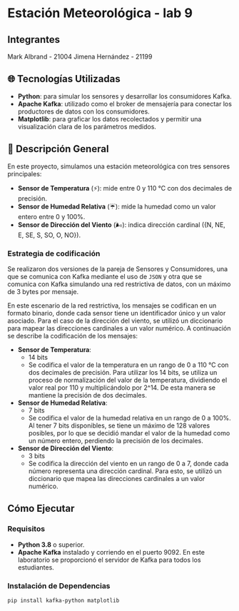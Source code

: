 # Estación Meteorológica - lab 9

## Integrantes

Mark Albrand - 21004
Jimena Hernández - 21199

## 🌐 Tecnologías Utilizadas

- **Python**: para simular los sensores y desarrollar los consumidores Kafka.
- **Apache Kafka**: utilizado como el broker de mensajería para conectar los productores de datos con los consumidores.
- **Matplotlib**: para graficar los datos recolectados y permitir una visualización clara de los parámetros medidos.

## 🔗 Descripción General

En este proyecto, simulamos una estación meteorológica con tres sensores principales:

- **Sensor de Temperatura** (⚡): mide entre 0 y 110 °C con dos decimales de precisión.
- **Sensor de Humedad Relativa** (☔️): mide la humedad como un valor entero entre 0 y 100%.
- **Sensor de Dirección del Viento** (🌬️): indica dirección cardinal ({N, NE, E, SE, S, SO, O, NO}).

### Estrategia de codificación

Se realizaron dos versiones de la pareja de Sensores y Consumidores, una que se comunica con Kafka mediante el uso de `JSON` y otra que se comunica con Kafka simulando una red restrictiva de datos, con un máximo de 3 bytes por mensaje.

En este escenario de la red restrictiva, los mensajes se codifican en un formato binario, donde cada sensor tiene un identificador único y un valor asociado. Para el caso de la dirección del viento, se utilizó un diccionario para mapear las direcciones cardinales a un valor numérico. A continuación se describe la codificación de los mensajes:

- **Sensor de Temperatura**:
  - 14 bits
  - Se codifica el valor de la temperatura en un rango de 0 a 110 °C con dos decimales de precisión. Para utilizar los 14 bits, se utiliza un proceso de normalización del valor de la temperatura, dividiendo el valor real por 110 y multiplicándolo por 2^14. De esta manera se mantiene la precisión de dos decimales.
- **Sensor de Humedad Relativa**:
  - 7 bits
  - Se codifica el valor de la humedad relativa en un rango de 0 a 100%. Al tener 7 bits disponibles, se tiene un máximo de 128 valores posibles, por lo que se decidió mandar el valor de la humedad como un número entero, perdiendo la precisión de los decimales.
- **Sensor de Dirección del Viento**:
  - 3 bits
  - Se codifica la dirección del viento en un rango de 0 a 7, donde cada número representa una dirección cardinal. Para esto, se utilizó un diccionario que mapea las direcciones cardinales a un valor numérico.  

## Cómo Ejecutar

### Requisitos

- **Python 3.8** o superior.
- **Apache Kafka** instalado y corriendo en el puerto 9092. En este laboratorio se proporcionó el servidor de Kafka para todos los estudiantes.

### Instalación de Dependencias

```bash
pip install kafka-python matplotlib
```
